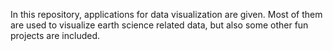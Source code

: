 In this repository, applications for data visualization are given. 
Most of them are used to visualize earth science related data, but also some other fun projects are included.
